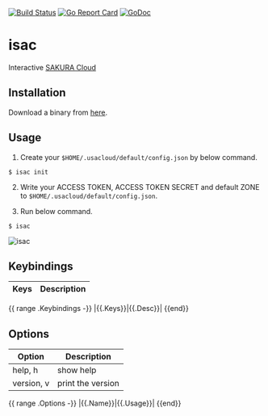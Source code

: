 [![Build Status](https://travis-ci.org/blp1526/isac.svg?branch=travis)](https://travis-ci.org/blp1526/isac)
[![Go Report Card](https://goreportcard.com/badge/github.com/blp1526/isac)](https://goreportcard.com/report/github.com/blp1526/isac)
[![GoDoc](https://godoc.org/github.com/blp1526/isac?status.svg)](https://godoc.org/github.com/blp1526/isac)

# isac

Interactive [SAKURA Cloud](https://cloud.sakura.ad.jp/)

## Installation

Download a binary from [here](https://github.com/blp1526/isac/releases).

## Usage

1. Create your `$HOME/.usacloud/default/config.json` by below command.

```
$ isac init
```

2. Write your ACCESS TOKEN, ACCESS TOKEN SECRET and default ZONE to `$HOME/.usacloud/default/config.json`.

3. Run below command.

```
$ isac
```

![isac](https://user-images.githubusercontent.com/1040576/33887076-e12c7de8-df8b-11e7-9466-5af9b6af8904.gif)

## Keybindings

|Keys|Description|
|-|-|
{{ range .Keybindings -}}
|{{.Keys}}|{{.Desc}}|
{{end}}

## Options

|Option|Description|
|-|-|
|help, h|show help|
|version, v|print the version|
{{ range .Options -}}
|{{.Name}}|{{.Usage}}|
{{end}}
